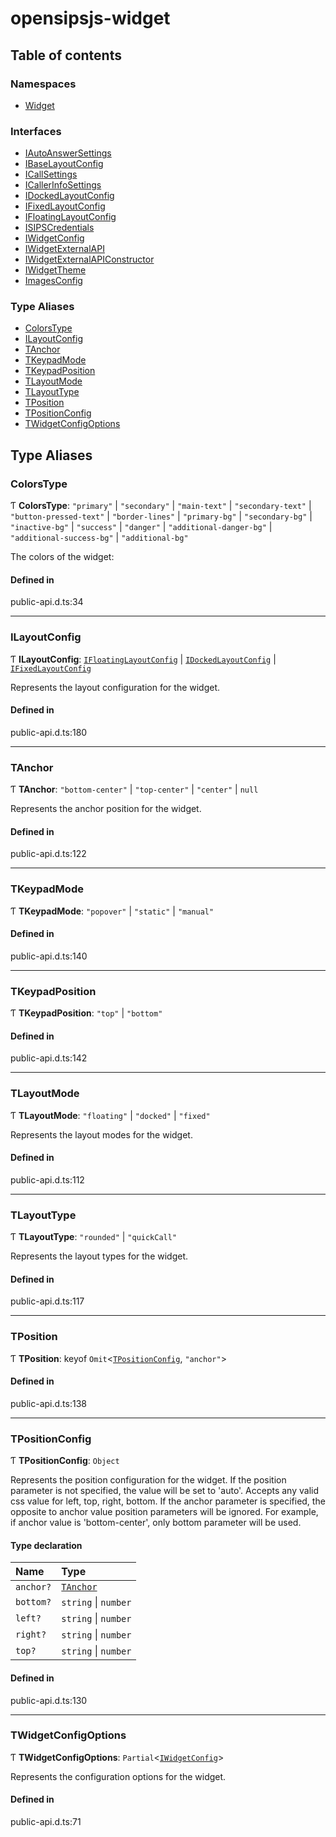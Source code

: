 # opensipsjs-widget

## Table of contents

### Namespaces

- [Widget](modules/Widget.md)

### Interfaces

- [IAutoAnswerSettings](interfaces/IAutoAnswerSettings.md)
- [IBaseLayoutConfig](interfaces/IBaseLayoutConfig.md)
- [ICallSettings](interfaces/ICallSettings.md)
- [ICallerInfoSettings](interfaces/ICallerInfoSettings.md)
- [IDockedLayoutConfig](interfaces/IDockedLayoutConfig.md)
- [IFixedLayoutConfig](interfaces/IFixedLayoutConfig.md)
- [IFloatingLayoutConfig](interfaces/IFloatingLayoutConfig.md)
- [ISIPSCredentials](interfaces/ISIPSCredentials.md)
- [IWidgetConfig](interfaces/IWidgetConfig.md)
- [IWidgetExternalAPI](interfaces/IWidgetExternalAPI.md)
- [IWidgetExternalAPIConstructor](interfaces/IWidgetExternalAPIConstructor.md)
- [IWidgetTheme](interfaces/IWidgetTheme.md)
- [ImagesConfig](interfaces/ImagesConfig.md)

### Type Aliases

- [ColorsType](modules.md#colorstype)
- [ILayoutConfig](modules.md#ilayoutconfig)
- [TAnchor](modules.md#tanchor)
- [TKeypadMode](modules.md#tkeypadmode)
- [TKeypadPosition](modules.md#tkeypadposition)
- [TLayoutMode](modules.md#tlayoutmode)
- [TLayoutType](modules.md#tlayouttype)
- [TPosition](modules.md#tposition)
- [TPositionConfig](modules.md#tpositionconfig)
- [TWidgetConfigOptions](modules.md#twidgetconfigoptions)

## Type Aliases

### ColorsType

Ƭ **ColorsType**: ``"primary"`` \| ``"secondary"`` \| ``"main-text"`` \| ``"secondary-text"`` \| ``"button-pressed-text"`` \| ``"border-lines"`` \| ``"primary-bg"`` \| ``"secondary-bg"`` \| ``"inactive-bg"`` \| ``"success"`` \| ``"danger"`` \| ``"additional-danger-bg"`` \| ``"additional-success-bg"`` \| ``"additional-bg"``

The colors of the widget:

#### Defined in

public-api.d.ts:34

___

### ILayoutConfig

Ƭ **ILayoutConfig**: [`IFloatingLayoutConfig`](interfaces/IFloatingLayoutConfig.md) \| [`IDockedLayoutConfig`](interfaces/IDockedLayoutConfig.md) \| [`IFixedLayoutConfig`](interfaces/IFixedLayoutConfig.md)

Represents the layout configuration for the widget.

#### Defined in

public-api.d.ts:180

___

### TAnchor

Ƭ **TAnchor**: ``"bottom-center"`` \| ``"top-center"`` \| ``"center"`` \| ``null``

Represents the anchor position for the widget.

#### Defined in

public-api.d.ts:122

___

### TKeypadMode

Ƭ **TKeypadMode**: ``"popover"`` \| ``"static"`` \| ``"manual"``

#### Defined in

public-api.d.ts:140

___

### TKeypadPosition

Ƭ **TKeypadPosition**: ``"top"`` \| ``"bottom"``

#### Defined in

public-api.d.ts:142

___

### TLayoutMode

Ƭ **TLayoutMode**: ``"floating"`` \| ``"docked"`` \| ``"fixed"``

Represents the layout modes for the widget.

#### Defined in

public-api.d.ts:112

___

### TLayoutType

Ƭ **TLayoutType**: ``"rounded"`` \| ``"quickCall"``

Represents the layout types for the widget.

#### Defined in

public-api.d.ts:117

___

### TPosition

Ƭ **TPosition**: keyof `Omit`<[`TPositionConfig`](modules.md#tpositionconfig), ``"anchor"``\>

#### Defined in

public-api.d.ts:138

___

### TPositionConfig

Ƭ **TPositionConfig**: `Object`

Represents the position configuration for the widget. If the position parameter is not specified, the value will be set to 'auto'.
Accepts any valid css value for left, top, right, bottom.
If the anchor parameter is specified, the opposite to anchor value position parameters will be ignored.
For example, if anchor value is 'bottom-center', only bottom parameter will be used.

#### Type declaration

| Name | Type |
| :------ | :------ |
| `anchor?` | [`TAnchor`](modules.md#tanchor) |
| `bottom?` | `string` \| `number` |
| `left?` | `string` \| `number` |
| `right?` | `string` \| `number` |
| `top?` | `string` \| `number` |

#### Defined in

public-api.d.ts:130

___

### TWidgetConfigOptions

Ƭ **TWidgetConfigOptions**: `Partial`<[`IWidgetConfig`](interfaces/IWidgetConfig.md)\>

Represents the configuration options for the widget.

#### Defined in

public-api.d.ts:71
